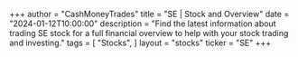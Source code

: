 +++
author = "CashMoneyTrades"
title = "SE | Stock and Overview"
date = "2024-01-12T10:00:00"
description = "Find the latest information about trading SE stock for a full financial overview to help with your stock trading and investing."
tags = [
   "Stocks",
]
layout = "stocks"
ticker = "SE"
+++
